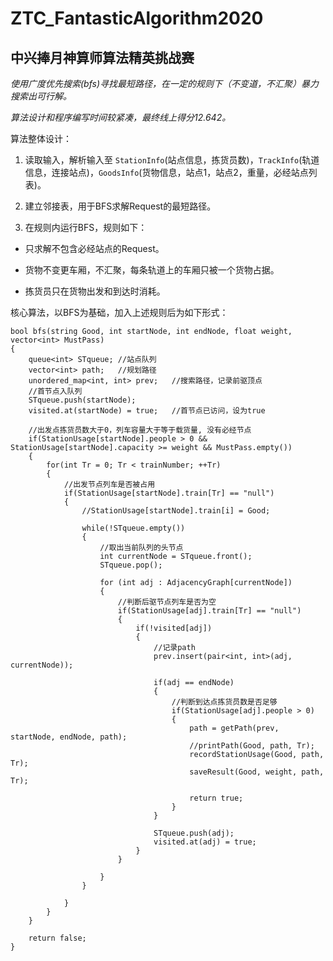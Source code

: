# ZTC_FantasticAlgorithm2020

## 中兴捧月神算师算法精英挑战赛

_使用广度优先搜索(bfs)寻找最短路径，在一定的规则下（不变道，不汇聚）暴力搜索出可行解。_

_算法设计和程序编写时间较紧凑，最终线上得分12.642。_

算法整体设计：

1. 读取输入，解析输入至 `StationInfo`(站点信息，拣货员数)，`TrackInfo`(轨道信息，连接站点)，`GoodsInfo`(货物信息，站点1，站点2，重量，必经站点列表)。

2. 建立邻接表，用于BFS求解Request的最短路径。

3. 在规则内运行BFS，规则如下：

* 只求解不包含必经站点的Request。

* 货物不变更车厢，不汇聚，每条轨道上的车厢只被一个货物占据。

* 拣货员只在货物出发和到达时消耗。

核心算法，以BFS为基础，加入上述规则后为如下形式：

    bool bfs(string Good, int startNode, int endNode, float weight, vector<int> MustPass)
    {
        queue<int> STqueue; //站点队列
        vector<int> path;   //规划路径 
        unordered_map<int, int> prev;   //搜索路径，记录前驱顶点
        //首节点入队列
        STqueue.push(startNode);
        visited.at(startNode) = true;   //首节点已访问，设为true

        //出发点拣货员数大于0，列车容量大于等于载货量, 没有必经节点
        if(StationUsage[startNode].people > 0 && StationUsage[startNode].capacity >= weight && MustPass.empty())
        {
            for(int Tr = 0; Tr < trainNumber; ++Tr)
            {
                //出发节点列车是否被占用
                if(StationUsage[startNode].train[Tr] == "null")
                {
                    //StationUsage[startNode].train[i] = Good;

                    while(!STqueue.empty())
                    {
                        //取出当前队列的头节点
                        int currentNode = STqueue.front();
                        STqueue.pop();

                        for (int adj : AdjacencyGraph[currentNode])
                        {
                            //判断后驱节点列车是否为空
                            if(StationUsage[adj].train[Tr] == "null")
                            {
                                if(!visited[adj])
                                {
                                    //记录path
                                    prev.insert(pair<int, int>(adj, currentNode));

                                    if(adj == endNode)
                                    {
                                        //判断到达点拣货员数是否足够
                                        if(StationUsage[adj].people > 0)
                                        {
                                            path = getPath(prev, startNode, endNode, path);
                                            //printPath(Good, path, Tr);
                                            recordStationUsage(Good, path, Tr);
                                            saveResult(Good, weight, path, Tr);

                                            return true;
                                        }
                                    }

                                    STqueue.push(adj);
                                    visited.at(adj) = true;
                                }                                
                            }

                        }
                    }

                }
            }
        }

        return false;
    }
